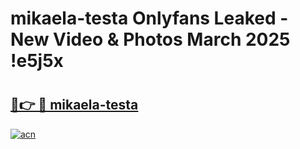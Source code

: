 # mikaela-testa Onlyfans Leaked - New Video & Photos March 2025 !e5j5x

# <h2><a href="https://mo3nxe.iuczelnia.edu.pl?title=mikaela-testa&ref=e5j5x">🔗👉 🔴 mikaela-testa</a></h2>

[![acn](https://github.com/user-attachments/assets/0f9c940e-d8b0-45ae-aac7-cd30a18b3e1c)](https://mo3nxe.iuczelnia.edu.pl?title=mikaela-testa&ref=e5j5x)

